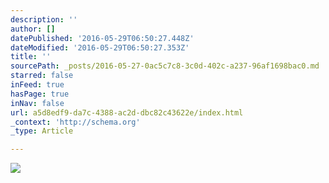 ```yaml
---
description: ''
author: []
datePublished: '2016-05-29T06:50:27.448Z'
dateModified: '2016-05-29T06:50:27.353Z'
title: ''
sourcePath: _posts/2016-05-27-0ac5c7c8-3c0d-402c-a237-96af1698bac0.md
starred: false
inFeed: true
hasPage: true
inNav: false
url: a5d8edf9-da7c-4388-ac2d-dbc82c43622e/index.html
_context: 'http://schema.org'
_type: Article

---
```

![](https://the-grid-user-content.s3-us-west-2.amazonaws.com/625637cd-c4c8-48bc-9f7b-d72723b4405c.jpg)